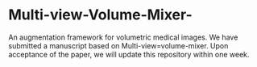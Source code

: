 # Multi-view-Volume-Mixer-
An augmentation framework for volumetric medical images.
We have submitted a manuscript based on Multi-view=volume-mixer. Upon acceptance of the paper, we will update this repository within one week. 
